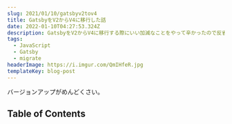 ```yaml
---
slug: 2021/01/10/gatsbyv2tov4
title: GatsbyをV2からV4に移行した話
date: 2022-01-10T04:27:53.324Z
description: GatsbyをV2からV4に移行する際にいい加減なことをやって辛かったので反省文書きます。
tags:
  - JavaScript
  - Gatsby
  - migrate
headerImage: https://i.imgur.com/QmIHfeR.jpg
templateKey: blog-post
---
```

バージョンアップがめんどくさい。

## Table of Contents

```toc

```
